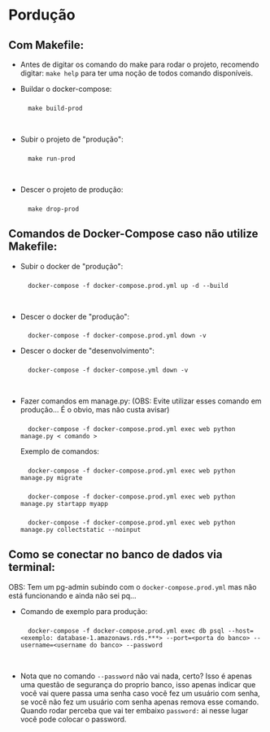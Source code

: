 # Pordução

## Com Makefile:
- Antes de digitar os comando do make para rodar o projeto, recomendo digitar: `make help` para ter uma noção de todos comando disponíveis.

- Buildar o docker-compose:
    ###
        make build-prod

<br />

- Subir o projeto de "produção":
    ###
        make run-prod

<br />

- Descer o projeto de produção:
    ###
        make drop-prod



## Comandos de Docker-Compose caso não utilize Makefile:

- Subir o docker de "produção":
    ###
        docker-compose -f docker-compose.prod.yml up -d --build


<br />

- Descer o docker de "produção":
    ###
        docker-compose -f docker-compose.prod.yml down -v

- Descer o docker de "desenvolvimento":
    ###
        docker-compose -f docker-compose.yml down -v

<br />

- Fazer comandos em manage.py: (OBS: Evite utilizar esses comando em produção... É o obvio, mas não custa avisar)
    ###
        docker-compose -f docker-compose.prod.yml exec web python manage.py < comando >

    Exemplo de comandos:
    ###
        docker-compose -f docker-compose.prod.yml exec web python manage.py migrate
    ###
        docker-compose -f docker-compose.prod.yml exec web python manage.py startapp myapp
    ###
        docker-compose -f docker-compose.prod.yml exec web python manage.py collectstatic --noinput

## Como se conectar no banco de dados via terminal:
OBS: Tem um pg-admin subindo com o `docker-compose.prod.yml` mas não está funcionando e ainda não sei pq...
    
- Comando de exemplo para produção:
    ###
        docker-compose -f docker-compose.prod.yml exec db psql --host=<exemplo: database-1.amazonaws.rds.***> --port=<porta do banco> --username=<username do banco> --password
<br>

- Nota que no comando `--password` não vai nada, certo? Isso é apenas uma questão de segurança do proprio banco, isso apenas indicar que você vai quere passa uma senha caso você fez um usuário com senha, se você não fez um usuário com senha apenas remova esse comando. Quando rodar perceba que vai ter embaixo `password:` ai nesse lugar você pode colocar o password.